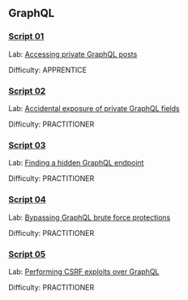 
## GraphQL


### [**Script 01**](https://github.com/gwyomarch/WebSecurityAcademy/blob/main/GraphQL/exploit-lab01.py)

Lab: [Accessing private GraphQL posts](https://portswigger.net/web-security/graphql/lab-graphql-reading-private-posts)

Difficulty: APPRENTICE


### [**Script 02**](https://github.com/gwyomarch/WebSecurityAcademy/blob/main/GraphQL/exploit-lab02.py)

Lab: [Accidental exposure of private GraphQL fields](https://portswigger.net/web-security/graphql/lab-graphql-accidental-field-exposure)

Difficulty: PRACTITIONER


### [**Script 03**](https://github.com/gwyomarch/WebSecurityAcademy/blob/main/GraphQL/exploit-lab03.py)

Lab: [Finding a hidden GraphQL endpoint](https://portswigger.net/web-security/graphql/lab-graphql-find-the-endpoint)

Difficulty: PRACTITIONER


### [**Script 04**](https://github.com/gwyomarch/WebSecurityAcademy/blob/main/GraphQL/exploit-lab04.py)

Lab: [Bypassing GraphQL brute force protections](https://portswigger.net/web-security/graphql/lab-graphql-brute-force-protection-bypass)

Difficulty: PRACTITIONER


### [**Script 05**](https://github.com/gwyomarch/WebSecurityAcademy/blob/main/GraphQL/exploit-lab05.py)

Lab: [Performing CSRF exploits over GraphQL](https://portswigger.net/web-security/graphql/lab-graphql-csrf-via-graphql-api)

Difficulty: PRACTITIONER
